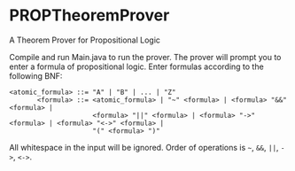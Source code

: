 # PROPTheoremProver
A Theorem Prover for Propositional Logic


Compile and run Main.java to run the prover. The prover will prompt you to enter a formula of propositional logic. Enter formulas according to the following BNF:

	<atomic_formula> ::= "A" | "B" | ... | "Z"
	       <formula> ::= <atomic_formula> | "~" <formula> | <formula> "&&" <formula> |
	       				 <formula> "||" <formula> | <formula> "->" <formula> | <formula> "<->" <formula> |
	       				 "(" <formula> ")"

All whitespace in the input will be ignored. Order of operations is <code>~</code>, <code>&&</code>, <code>||</code>, <code>-></code>, <code><-></code>.